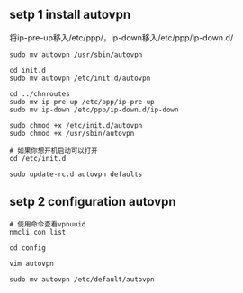 
## setp 1 install autovpn

将ip-pre-up移入/etc/ppp/，ip-down移入/etc/ppp/ip-down.d/

```shell
sudo mv autovpn /usr/sbin/autovpn

cd init.d
sudo mv autovpn /etc/init.d/autovpn

cd ../chnroutes
sudo mv ip-pre-up /etc/ppp/ip-pre-up
sudo mv ip-down /etc/ppp/ip-down.d/ip-down

sudo chmod +x /etc/init.d/autovpn
sudo chmod +x /usr/sbin/autovpn

# 如果你想开机启动可以打开
cd /etc/init.d

sudo update-rc.d autovpn defaults
```

## setp 2 configuration autovpn

```shell
# 使用命令查看vpnuuid
nmcli con list

cd config

vim autovpn

sudo mv autovpn /etc/default/autovpn

```
